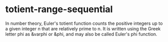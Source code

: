 # totient-range-sequential
In number theory, Euler's totient function counts the positive integers up to a given integer n that are relatively prime to n. It is written using the Greek letter phi as &varphi or &phi, and may also be called Euler's phi function.
